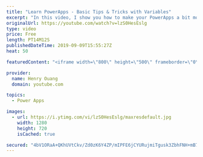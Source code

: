 ```yaml
---
title: "Learn PowerApps - Basic Tips & Tricks with Variables"
excerpt: "In this video, I show you how to make your PowerApps a bit more efficient. I give basic information on how references in cells and formulas work between PowerApps Screen.  Utilizing variables and references instead of hard-coded information within your applications will save you a lot of headache in"
originalUrl: https://youtube.com/watch?v=lzS0HesEslg
type: video
price: Free
length: PT14M12S
publishedDateTime: 2019-09-09T15:55:27Z
heat: 50

featuredContent: "<iframe width=\"800\" height=\"500\" frameborder=\"0\" src=\"https://www.youtube.com/embed/lzS0HesEslg\" allow=\"accelerometer; autoplay; encrypted-media; gyroscope; picture-in-picture\" allowfullscreen></iframe>"

provider:
  name: Henry Ouang
  domain: youtube.com

topics:
  - Power Apps

images:
  - url: https://i.ytimg.com/vi/lzS0HesEslg/maxresdefault.jpg
    width: 1280
    height: 720
    isCached: true

secured: "4bV1ORaA+QKhUVtCkv/Zd0zK6Y4ZP/mIPFE6jCYURujmiTgusk3ZbhFNH+mB736pydMNtmT+996Zoe9cqzDcvzT5eIwEMjn65jUHlMSB/CPQT/NDeI3pPU5ngRkbMxbJcM9Sr7EGZl8S7HNV5IAu1RiBqVx1pwFMDNZf+5lnArjomH3oYh2QuAToEvX4EMIqYIyjD+jUfOfBJ5cJb0DO3eLU8br9xdOfBMney48DwpLlKTanZ3VzS+Khlp9Sz1UEuaKoWUAfCNy9Z5SGauiT95WJ1zCi2XxLDVkM0AF3W2riGJLE4hxysI95dnwccQoPF1ItroPU49/opYvZAbMnhlg92HGu89Vc+Zt9DnoXmG0ej1TMHPddnpwqb2Vg+mejoOlEMyHiO37UqEv/4pK1x5PHy1fpPgNCBNkoH3UxCVc=;iS2BA6eVJhdBjRv2CrjxLg=="
---
```


